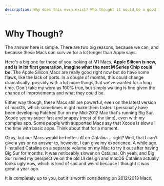 ```yaml
---
description: Why does this even exist? Who thought it would be a good idea to do this?
---
```


# Why Though?

The answer here is simple. There are two big reasons, because we can, and because these Macs can survive for a lot longer than Apple says. 

Here's a big one for those of you looking at M1 Macs, **Apple Silicon is new, and is in its first generation, imagine what the next M Series Chip could be.** The Apple Silicon Macs are really good right now but do have some flaws, like the lack of ports. In a couple of months, this could change dramatically, possibly with a lot more things that we've wanted for a long time. Don't take my word as 100% true, but simply waiting is fine given the chance of improvements and what they could be.

Either way though, these Macs still are powerful, even on the latest version of macOS, which sometimes might make them faster. I personally have been developing Patched Sur on my Mid-2012 Mac that's running Big Sur. Xcode seems super fast and snappy \(most of the time\), even with my complex app. Some people with supported Macs say that Xcode is slow all the time with basic apps. Think about that for a moment.

Okay, but our Macs would be better off on Catalina... right? Well, that I can't give a yes or no answer to, however, I can give my experience. A while ago, I installed Catalina on a separate volume on my Mac to try it out after having Big Sur for months. It was noticeably slower on Catalina. Oh yeah, and Big Sur ruined my perspective on the old UI design and macOS Catalina actually looks ugly now, which is kind of sad and weird because I thought it was great a year ago.

It is completely up to you, but it is worth considering on 2012/2013 Macs.



